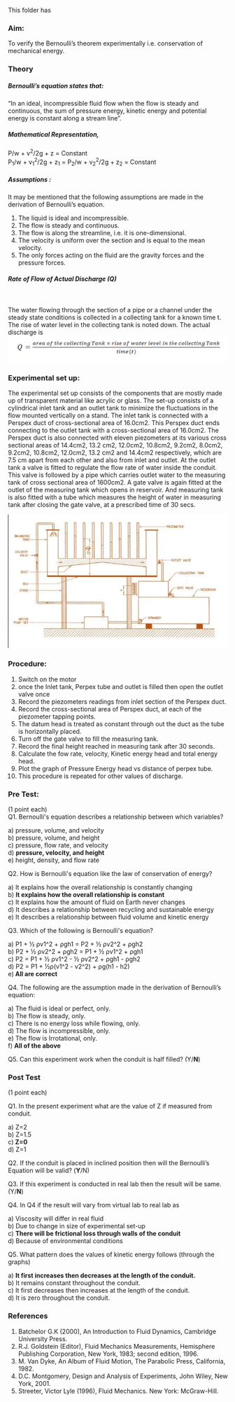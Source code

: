 This folder has 

### Aim:
 To verify the Bernoulli’s theorem experimentally i.e. conservation of mechanical energy.
 
### Theory
<h5>Bernoulli’s equation states that:</h5>
“In an ideal, incompressible fluid flow when the flow is steady and continuous, the sum of pressure energy, kinetic energy and potential energy is constant along a stream line”.

<h5>Mathematical Representation,</h5>	 

P/w + v<sup>2</sup>/2g + z = Constant <br>
P<sub>1</sub>/w + v<sub>1</sub><sup>2</sup>/2g + z<sub>1</sub> = P<sub>2</sub>/w + v<sub>2</sub><sup>2</sup>/2g + z<sub>2</sub> = Constant

<h5>Assumptions :</h5>
It may be mentioned that the following assumptions are made in the derivation of Bernoulli’s equation.

1. The liquid is ideal and incompressible.<br>
2. The flow is steady and continuous.<br>
3. The flow is along the streamline, i.e. it is one-dimensional.<br>
4. The velocity is uniform over the section and is equal to the mean velocity.<br>
5. The only forces acting on the fluid are the gravity forces and the pressure forces.<br>

<h5>Rate of Flow of Actual Discharge (Q) </h5> <br>
 
The water flowing through the section of a pipe or a channel under the steady state conditions is collected in a collecting tank for a known time t. The rise of water level in the collecting tank is noted down. The actual discharge is<br>
<img src="images/bern-form2.bmp" />

### Experimental set up:

The experimental set up consists of the components that are mostly made up of transparent material like acrylic or glass. The set-up consists of a cylindrical inlet tank and an outlet tank to minimize the fluctuations in the flow mounted vertically on a stand. The inlet tank is connected with a Perspex duct of cross-sectional area of 16.0cm2. This Perspex duct ends connecting to the outlet tank with a cross-sectional area of 16.0cm2. The Perspex duct is also connected with eleven piezometers at its various cross sectional areas of 14.4cm2, 13.2 cm2, 12.0cm2, 10.8cm2, 9.2cm2, 8.0cm2, 9.2cm2, 10.8cm2, 12.0cm2, 13.2 cm2 and 14.4cm2 respectively, which are 7.5 cm apart from each other and also from inlet and outlet. At the outlet tank a valve is fitted to regulate the flow rate of water inside the conduit. This valve is followed by a pipe which carries outlet water to the measuring tank of cross sectional area of 1600cm2. A gate valve is again fitted at the outlet of the measuring tank which opens in reservoir. And measuring tank is also fitted with a tube which measures the height of water in measuring tank after closing the gate valve, at a prescribed time of 30 secs. 

<img src="images/Bern-exp.png" />

### Procedure:
1. Switch on the motor
2. once the Inlet tank, Perpex tube and outlet is filled then open the outlet valve once
3. Record the piezometers readings from inlet section of the Perspex duct.
4. Record the cross-sectional area of Perspex duct, at each of the piezometer tapping points.
5. The datum head is treated as constant through out the duct as the tube is horizontally placed.
6. Turn off the gate valve to fill the measuring tank.
7. Record the final height reached in measuring tank after 30 seconds.
8. Calculate the fow rate, velocity, Kinetic energy head and total energy head.
9. Plot the graph of Pressure Energy head vs distance of perpex tube.
10. This procedure is repeated for other values of discharge. 

### Pre Test:
(1 point each)<br>
Q1. Bernoulli's equation describes a relationship between which variables?<br>

a) pressure, volume, and velocity<br>
b) pressure, volume, and height<br>
c) pressure, flow rate, and velocity<br>
d) <b>pressure, velocity, and height</b><br>
e) height, density, and flow rate<br>

Q2. How is Bernoulli's equation like the law of conservation of energy?<br>

a) It explains how the overall relationship is constantly changing<br>
b) <b>It explains how the overall relationship is constant </b><br>
c) It explains how the amount of fluid on Earth never changes<br>
d) It describes a relationship between recycling and sustainable energy<br>
e) It describes a relationship between fluid volume and kinetic energy<br>

Q3. Which of the following is Bernoulli's equation?<br>

a) P1 + ½ ρv1^2 + ρgh1 = P2 + ½ ρv2^2 + ρgh2<br>
b) P2 + ½ ρv2^2 + ρgh2 = P1 + ½ ρv1^2 + ρgh1<br>
c) P2 = P1 + ½ ρv1^2 - ½ ρv2^2 + ρgh1 - ρgh2<br>
d) P2 = P1 + ½ρ(v1^2 - v2^2) + ρg(h1 - h2)<br>
e)<b> All are correct</b>

Q4. The following are the assumption made in the derivation of Bernoulli’s equation:<br>

a) The fluid is ideal or perfect, only.<br>
b) The flow is steady, only.<br>
c) There is no energy loss while flowing, only.<br>
d) The flow is incompressible, only.<br>
e) The flow is Irrotational, only.<br>
f) <b>All of the above </b><br>

Q5. Can this experiment work when the conduit is half filled? (Y/<b>N</b>)<br>

### Post Test 
(1 point each)<br>

Q1. In the present experiment what are the value of Z if measured from conduit.<br>

a) Z=2<br>
b) Z=1.5<br>
c)<b> Z=0</b><br>
d) Z=1<br>

Q2. If the conduit is placed in inclined position then will the Bernoulli’s Equation will be valid? (<b>Y</b>/N) <br>

Q3. If this experiment is conducted in real lab then the result will be same. (Y/<b>N</b>) <br>

Q4. In Q4 if the result will vary from virtual lab to real lab as <br>

a) Viscosity will differ in real fluid<br>
b) Due to change in size of experimental set-up <br>
c) <b>There will be frictional loss through walls of the conduit </b><br>
d) Because of environmental conditions <br>

Q5. What pattern does the values of kinetic energy follows (through the graphs) <br>

a) <b>It first increases then decreases at the length of the conduit. </b><br>
b) It remains constant throughout the conduit. <br>
c) It first decreases then increases at the length of the conduit. <br>
d) It is zero throughout the conduit. <br>


### References

1. Batchelor G.K (2000), An Introduction to Fluid Dynamics, Cambridge University Press.
2. R.J. Goldstein (Editor), Fluid Mechanics Measurements, Hemisphere Publishing 
Corporation, New York, 1983; second edition, 1996.
3. M. Van Dyke, An Album of Fluid Motion, The Parabolic Press, California, 1982.
4. D.C. Montgomery, Design and Analysis of Experiments, John Wiley, New York, 2001.
5. Streeter, Victor Lyle (1996), Fluid Mechanics. New York: McGraw-Hill.

